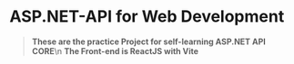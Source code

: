 # **ASP.NET-API for Web Development**
> **These are the practice Project for self-learning ASP.NET API CORE**\n
> **The Front-end is ReactJS with Vite**

